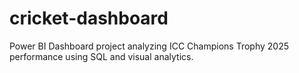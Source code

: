 # cricket-dashboard
Power BI Dashboard project analyzing ICC Champions Trophy 2025 performance using SQL and visual analytics.
